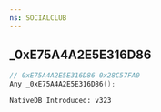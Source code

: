 ```yaml
---
ns: SOCIALCLUB
---
```

## _0xE75A4A2E5E316D86

```c
// 0xE75A4A2E5E316D86 0x28C57FA0
Any _0xE75A4A2E5E316D86();
```

```
NativeDB Introduced: v323
```

